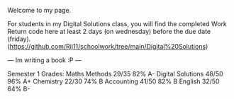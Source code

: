 Welcome to my page.

For students in my Digital Solutions class, you will find the completed Work Return code here at least 2 days (on wednesday) before the due date (friday).
(https://github.com/Rij11/schoolwork/tree/main/Digital%20Solutions)

— Im writing a book :P —

Semester 1 Grades:
Maths Methods 29/35 82% A-
Digital Solutions 48/50 96% A+
Chemistry 22/30 74% B 
Accounting 41/50 82% B
English 32/50 64% B- 
